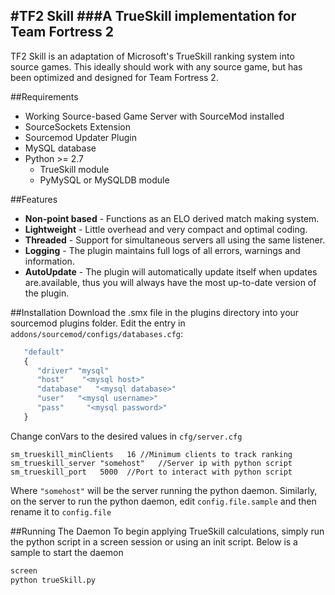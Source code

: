 #TF2 Skill
###A TrueSkill implementation for Team Fortress 2
---

TF2 Skill is an adaptation of Microsoft's TrueSkill ranking system into source games. This ideally should work with any source game, but has been optimized and designed for Team Fortress 2. 

##Requirements
* Working Source-based Game Server with SourceMod installed
* SourceSockets Extension
* Sourcemod Updater Plugin
* MySQL database
* Python >= 2.7
   * TrueSkill module
   * PyMySQL or MySQLDB module

##Features
* **Non-point based** - Functions as an ELO derived match making system.
* **Lightweight** - Little overhead and very compact and optimal coding.
* **Threaded** - Support for simultaneous servers all using the same listener.
* **Logging** - The plugin maintains full logs of all errors, warnings and information.
* **AutoUpdate** - The plugin will automatically update itself when updates are.available, thus you will always have the most up-to-date version of the plugin.

##Installation
Download the .smx file in the plugins directory into your sourcemod plugins folder. Edit the entry in `addons/sourcemod/configs/databases.cfg`:

```javascript
   "default"
   {
      "driver" "mysql"
      "host"	"<mysql host>"
      "database"   "<mysql database>"
      "user"   "<mysql username>"
      "pass"	 "<mysql password>"
   }
```

Change conVars to the desired values in `cfg/server.cfg`

```
sm_trueskill_minClients   16 //Minimum clients to track ranking
sm_trueskill_server "somehost"	 //Server ip with python script
sm_trueskill_port   5000  //Port to interact with python script
```

Where `"somehost"` will be the server running the python daemon.
Similarly, on the server to run the python daemon, edit `config.file.sample` and then rename it to `config.file`

##Running The Daemon
To begin applying TrueSkill calculations, simply run the python script in a screen session or using an init script. Below is a sample to start the daemon

```bash
screen
python trueSkill.py
```



